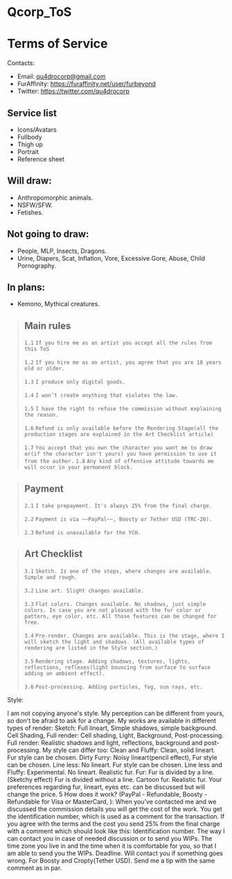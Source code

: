 # Qcorp_ToS

# Terms of Service


Contacts:
     
* Email: qu4drocorp@gmail.com
* FurAffinity: https://furaffinity.net/user/furbeyond
* Twitter: https://twitter.com/qu4drocorp 

## Service list 

* Icons/Avatars
* Fullbody
* Thigh up
* Portrait
* Reference sheet

## Will draw:

* Anthropomorphic animals.
* NSFW/SFW.
* Fetishes.

## Not going to draw:

* People, MLP, Insects, Dragons.
* Urine, Diapers, Scat, Inflation, Vore, Excessive Gore, Abuse, Child Pornography.

## In plans:

* Kemono, Mythical creatures.



> ## Main rules
> 
> `1.1` `If you hire me as an artist you accept all the rules from this ToS` 
>
> `1.2` `If you hire me as an artist, you agree that you are 18 years old or older.`
>
> `1.3` `I produce only digital goods.`
>
> `1.4` `I won’t create anything that violates the law.`
>
> `1.5` `I have the right to refuse the commission without explaining the reason.`
>
> `1.6` `Refund is only available before the Rendering Stage(all the production stages are explained in the Art Checklist article)`
>
> `1.7` `You accept that you own the character you want me to draw or(if the character isn't yours) you have permission to use it from the author.`
> `1.8` `Any kind of offensive attitude towards me will occur in your permanent block.`

> ## Payment 
>
> `2.1` `I take prepayment. It's always 25% from the final charge.`
>
> `2.2` `Payment is via ~~PayPal~~, Boosty or Tether USD (TRC-20).`
>
> `2.3` `Refund is unavailable for the YCH.`


> ## Art Checklist
> `3.1` `Sketch. Is one of the steps, where changes are available. Simple and rough.`
>
> `3.2` `Line art. Slight changes available.`
>
> `3.3` `Flat colors. Changes available. No shadows, just simple colors. In case you are not pleased with the fur color or pattern, eye color, etc. All those features can be changed for free.`
>
> `3.4` `Pre-render. Changes are available. This is the stage, where I will sketch the light and shadows. (All available types of rendering are listed in the Style section.)`
>
> `3.5` `Rendering stage. Adding shadows, textures, lights, reflections, reflexes(light bouncing from surface to surface adding an ambient effect).`
>
> `3.6` `Post-processing. Adding particles, fog, sun rays, etc.`

Style:

I am not copying anyone's style.
My perception can be different from yours, so don't be afraid to ask for a change.
My works are available in different types of render:
Sketch: Full lineart, Simple shadows, simple background.
Cell Shading, Full render: Cell shading, Light, Background, Post-processing.
Full render: Realistic shadows and light, reflections, background and post-processing.
My style can differ too:
Clean and Fluffy: Clean, solid lineart. Fur style can be chosen.
Dirty Furry: Noisy lineart(pencil effect), Fur style can be chosen.
Line less: No lineart. Fur style can be chosen.
Line less and Fluffy: Experimental. No lineart. Realistic fur.
Fur:
Fur is divided by a line.(Sketchy effect)
Fur is divided without a line.
Cartoon fur.
Realistic fur.
Your preferences regarding fur, lineart, eyes etc. can be discussed but will change the price. 
5 How does it work? (PayPal - Refundable, Boosty - Refundable for Visa or MasterCard, ):
When you've contacted me and we discussed the commission details you will get the cost of the work.
You get the identification number, which is used as a comment for the transaction.
If you agree with the terms and the cost you send 25% from the final charge with a comment which should look like this:
Identification number.
The way I can contact you in case of needed discussion or to send you WIPs.
The time zone you live in and the time when it is comfortable for you, so that I am able to send you the WIPs.
Deadline. Will contact you if something goes wrong.
For Boosty and Cropty(Tether USD). Send me a tip with the same comment as in par.

